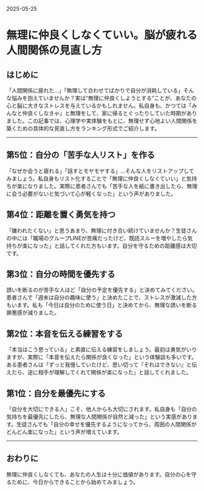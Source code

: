 2025-05-25

# 無理に仲良くしなくていい。脳が疲れる人間関係の見直し方

## はじめに

「人間関係に疲れた…」「無理して合わせてばかりで自分が消耗している」そんな悩みを抱えていませんか？実は"無理に仲良くしようとする"ことが、あなたの心と脳に大きなストレスを与えているかもしれません。私自身も、かつては「みんなと仲良くしなきゃ」と無理をして、家に帰るとぐったりしていた時期がありました。この記事では、心理学や実体験をもとに、無理せず心地よい人間関係を築くための具体的な見直し方をランキング形式でご紹介します。

---

## 第5位：自分の「苦手な人リスト」を作る
「なぜか会うと疲れる」「話すとモヤモヤする」…そんな人をリストアップしてみましょう。私自身もリスト化することで「無理に仲良くしなくていい」と気持ちが楽になりました。実際に患者さんでも「苦手な人を紙に書き出したら、無理に会う必要がないと気づいて心が軽くなった」という声がありました。

## 第4位：距離を置く勇気を持つ
「嫌われたくない」と思うあまり、無理に付き合い続けていませんか？生徒さんの中には「職場のグループLINEが苦痛だったけど、既読スルーを増やしたら気持ちが楽になった」と話してくれた方もいます。自分を守るための距離感は大切です。

## 第3位：自分の時間を優先する
誘いを断るのが苦手な人ほど「自分の予定を優先する」と決めてみてください。患者さんで「週末は自分の趣味に使う」と決めたことで、ストレスが激減した方もいます。私も「今日は自分のために使う日」と決めてから、無理な誘いを断る罪悪感が減りました。

## 第2位：本音を伝える練習をする
「本当はこう思っている」と素直に伝える練習をしましょう。最初は勇気がいりますが、実際に「本音を伝えたら関係が良くなった」という体験談も多いです。ある患者さんは「ずっと我慢していたけど、思い切って『それはできない』と伝えたら、逆に相手が理解してくれて関係が楽になった」と話してくれました。

## 第1位：自分を最優先にする
「自分を大切にできる人」こそ、他人からも大切にされます。私自身も「自分の気持ちを最優先にしたら、無理な人間関係が自然と減った」という実感があります。生徒さんでも「自分の幸せを優先するようになってから、周囲の人間関係がどんどん楽になった」という声が増えています。

---

## おわりに

無理に仲良くしなくても、あなたの人生は十分に価値があります。自分の心を守るために、今日からできることから始めてみましょう。 
